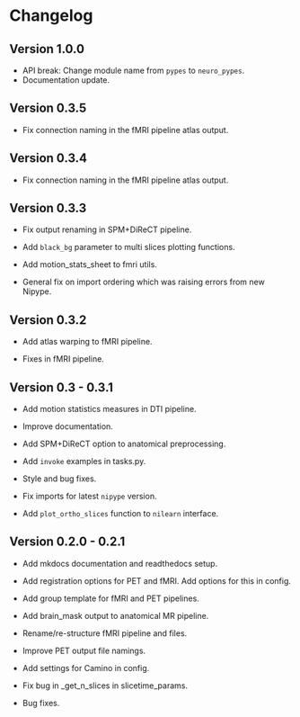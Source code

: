 Changelog
=========

Version 1.0.0
-------------

- API break: Change module name from `pypes` to `neuro_pypes`.
- Documentation update.


Version 0.3.5
-------------

- Fix connection naming in the fMRI pipeline atlas output.


Version 0.3.4
-------------

- Fix connection naming in the fMRI pipeline atlas output.


Version 0.3.3
-------------

- Fix output renaming in SPM+DiReCT pipeline.

- Add `black_bg` parameter to multi slices plotting functions.

- Add motion_stats_sheet to fmri utils.

- General fix on import ordering which was raising errors from new Nipype.

Version 0.3.2
-------------

- Add atlas warping to fMRI pipeline.

- Fixes in fMRI pipeline.

Version 0.3 - 0.3.1
-------------------
- Add motion statistics measures in DTI pipeline.

- Improve documentation.

- Add SPM+DiReCT option to anatomical preprocessing.

- Add `invoke` examples in tasks.py.

- Style and bug fixes.

- Fix imports for latest `nipype` version.

- Add `plot_ortho_slices` function to `nilearn` interface.


Version 0.2.0 - 0.2.1
---------------------
- Add mkdocs documentation and readthedocs setup.

- Add registration options for PET and fMRI. Add options for this in config.

- Add group template for fMRI and PET pipelines.

- Add brain_mask output to anatomical MR pipeline.

- Rename/re-structure fMRI pipeline and files.

- Improve PET output file namings.

- Add settings for Camino in config.

- Fix bug in _get_n_slices in slicetime_params.

- Bug fixes.

